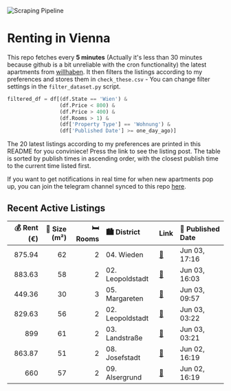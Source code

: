 ![Scraping Pipeline](https://github.com/AthomsG/renting-in-vienna/actions/workflows/run_pipeline.yml/badge.svg)


# Renting in Vienna

This repo fetches every **5 minutes** (Actually it's less than 30 minutes because github is a bit unreliable with the cron functionality) the latest apartments from [willhaben](https://www.willhaben.at/).
It then filters the listings according to my preferences and stores them in `check_these.csv` - You can change filter settings in the `filter_dataset.py` script.

```python
filtered_df = df[(df.State == 'Wien') & 
                 (df.Price < 800) &
                 (df.Price > 400) &
                 (df.Rooms > 1) &
                 (df['Property Type'] == 'Wohnung') &
                 (df['Published Date'] >= one_day_ago)]
```

The 20 latest listings according to my preferences are printed in this README for you conviniece! Press the link to see the listing post.
The table is sorted by publish times in ascending order, with the closest publish time to the current time listed first.

If you want to get notifications in real time for when new apartments pop up, you can join the telegram channel synced to this repo [here](https://t.me/+1HPAYOf5BSsyNTlk).

## Recent Active Listings

|   💰 Rent (€) |   📏 Size (m²) |   🛏️ Rooms | 🏙️ District      | Link                                                                                                                                                                                                                                    | 📅 Published Date   |
|-------------:|--------------:|-----------:|:-----------------|:----------------------------------------------------------------------------------------------------------------------------------------------------------------------------------------------------------------------------------------|:-------------------|
|       875.94 |            62 |          2 | 04. Wieden       | [🔗](https://www.willhaben.at/iad/immobilien/d/mietwohnungen/wien/wien-1040-wieden/perfektes-zuhause-n%C3%A4he-hauptbahnhof%21-1615573530/)                                                                                              | Jun 03, 17:16      |
|       883.63 |            58 |          2 | 02. Leopoldstadt | [🔗](https://www.willhaben.at/iad/immobilien/d/mietwohnungen/wien/wien-1020-leopoldstadt/grossz%C3%BCgige-sehr-helle-58%E2%80%AFm%C2%B2-zwei-zimmer-wohnung-in-u-bahn-n%C3%A4he---provisionsfrei-&-unbefristet-zu-mieten%21-2124321153/) | Jun 03, 16:03      |
|       449.36 |            30 |          3 | 05. Margareten   | [🔗](https://www.willhaben.at/iad/immobilien/d/mietwohnungen/wien/wien-1050-margareten/lager/atelier-zur-miete-in-1050-wien---ehemalige-wohnung-nahe-pilgramgasse-1798271816/)                                                           | Jun 03, 09:57      |
|       829.63 |            56 |          2 | 02. Leopoldstadt | [🔗](https://www.willhaben.at/iad/immobilien/d/mietwohnungen/wien/wien-1020-leopoldstadt/wohnen-in-zentrumsn%C3%A4he-mit-balkon---studenten-nahe-wu-1061532200/)                                                                         | Jun 03, 03:22      |
|       899    |            61 |          2 | 03. Landstraße   | [🔗](https://www.willhaben.at/iad/immobilien/d/mietwohnungen/wien/wien-1030-landstra%C3%9Fe/stadtwohnung-in-traumlage:-direkt-bei-der-urania-wien-mitte-mit-donaublick%21-1326151163/)                                                   | Jun 03, 03:21      |
|       863.87 |            51 |          2 | 08. Josefstadt   | [🔗](https://www.willhaben.at/iad/immobilien/d/mietwohnungen/wien/wien-1080-josefstadt/bitte-nur-schriftliche-anfrage-keine-anrufe.-h%C3%BCbsche-2-zi-wohnung-in-der-laudongasse-1406230610/)                                            | Jun 02, 16:19      |
|       660    |            57 |          2 | 09. Alsergrund   | [🔗](https://www.willhaben.at/iad/immobilien/d/mietwohnungen/wien/wien-1090-alsergrund/2-zimmer-gemeindewohnung-per-direktvergabe---1090-wien-1405612803/)                                                                               | Jun 02, 16:19      |
